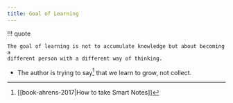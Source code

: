 ```yaml
---
title: Goal of Learning
---
```


!!! quote

    The goal of learning is not to accumulate knowledge but about becoming a
    different person with a different way of thinking.

- The author is trying to say[^1] that we learn to grow, not collect.

[^1]: [[book-ahrens-2017|How to take Smart Notes]]
